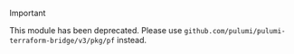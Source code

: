 > [!IMPORTANT]
> This module has been deprecated. Please use `github.com/pulumi/pulumi-terraform-bridge/v3/pkg/pf` instead.
